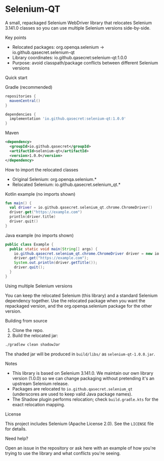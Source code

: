 # Selenium‑QT

A small, repackaged Selenium WebDriver library that relocates Selenium 3.141.0 classes so you can use multiple Selenium versions side-by-side.

Key points
- Relocated packages: org.openqa.selenium → io.github.qasecret.selenium-qt
- Library coordinates: io.github.qasecret:selenium-qt:1.0.0
- Purpose: avoid classpath/package conflicts between different Selenium versions

Quick start

Gradle (recommended)

```groovy
repositories {
  mavenCentral()
}

dependencies {
  implementation 'io.github.qasecret:selenium-qt:1.0.0'
}
```

Maven

```xml
<dependency>
  <groupId>io.github.qasecret</groupId>
  <artifactId>selenium-qt</artifactId>
  <version>1.0.0</version>
</dependency>
```

How to import the relocated classes

- Original Selenium: org.openqa.selenium.*
- Relocated Selenium: io.github.qasecret.selenium_qt.*

Kotlin example (no imports shown)

```kotlin
fun main() {
  val driver = io.github.qasecret.selenium_qt.chrome.ChromeDriver()
  driver.get("https://example.com")
  println(driver.title)
  driver.quit()
}
```

Java example (no imports shown)

```java
public class Example {
  public static void main(String[] args) {
    io.github.qasecret.selenium_qt.chrome.ChromeDriver driver = new io.github.qasecret.selenium_qt.chrome.ChromeDriver();
    driver.get("https://example.com");
    System.out.println(driver.getTitle());
    driver.quit();
  }
}
```

Using multiple Selenium versions

You can keep the relocated Selenium (this library) and a standard Selenium dependency together. Use the relocated package when you want the repackaged version, and the org.openqa.selenium package for the other version.

Building from source

1. Clone the repo.
2. Build the relocated jar:

```bash
./gradlew clean shadowJar
```

The shaded jar will be produced in `build/libs/` as `selenium-qt-1.0.0.jar`.

Notes

- This library is based on Selenium 3.141.0. We maintain our own library version (1.0.0) so we can change packaging without pretending it's an upstream Selenium release.
- Packages are relocated to `io.github.qasecret.selenium_qt` (underscores are used to keep valid Java package names).
- The Shadow plugin performs relocation; check `build.gradle.kts` for the exact relocation mapping.

License

This project includes Selenium (Apache License 2.0). See the `LICENSE` file for details.

Need help?

Open an issue in the repository or ask here with an example of how you're trying to use the library and what conflicts you're seeing.
